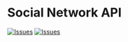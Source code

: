 # Social Network API
[![Issues](https://img.shields.io/github/issues/Sunita002/social-network-api)](https://github.com/Sunita002/social-network-api/issues) [![Issues](https://img.shields.io/github/contributors/Sunita002/social-network-api)](https://github.com/Sunita002/social-network-api/graphs/contributors) 